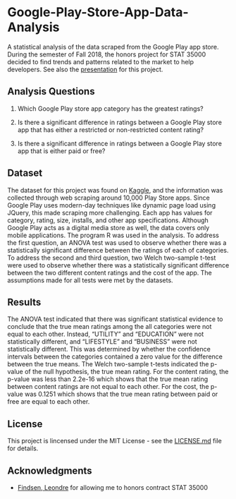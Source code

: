 # Google-Play-Store-App-Data-Analysis
A statistical analysis of the data scraped from the Google Play app store. During the semester of Fall 2018, the honors project for STAT 35000 decided to find trends and patterns related to the market to help developers. See also the [presentation](https://docs.google.com/presentation/d/1jG0tJ_Y5ShYqnmcQZq_5GC8qks4EzhJ0qKsI7dPtMaU/edit?usp=sharing) for this project.

## Analysis Questions
1. Which Google Play store app category has the greatest ratings?

2. Is there a significant difference in ratings between a Google Play store app that has either a restricted or non-restricted content rating?

3. Is there a significant difference in ratings between a Google Play store app that is either paid or free?

## Dataset
The dataset for this project was found on [Kaggle](https://www.kaggle.com/lava18/google-play-store-apps), and the information was collected through web scraping around 10,000 Play Store apps. Since Google Play uses modern-day techniques like dynamic page load using JQuery, this made scraping more challenging. Each app has values for category, rating, size, installs, and other app specifications. Although Google Play acts as a digital media store as well, the data covers only mobile applications. The program R was used in the analysis. To address the first question, an ANOVA test was used to observe whether there was a statistically significant difference between the ratings of each of categories. To address the second and third question, two Welch two-sample t-test were used to observe whether there was a statistically significant difference between the two different content ratings and the cost of the app. The assumptions made for all tests were met by the datasets.

## Results
The ANOVA test indicated that there was significant statistical evidence to conclude that the true mean ratings among the all categories were not equal to each other. Instead,  “UTILITY” and “EDUCATION” were not statistically different, and “LIFESTYLE” and “BUSINESS” were not statistically different. This was determined by whether the confidence intervals between the categories contained a zero value for the difference between the true means. The Welch two-sample t-tests indicated the p-value of the null hypothesis, the true mean rating. For the content rating, the p-value was less than 2.2e-16 which shows that the true mean rating between content ratings are not equal to each other. For the cost, the p-value was 0.1251 which shows that the true mean rating between paid or free are equal to each other.

## License
This project is lincensed under the MIT License - see the [LICENSE.md](LICENSE.md) file for details.

## Acknowledgments
* [Findsen, Leondre](http://www.stat.purdue.edu/~lfindsen/) for allowing me to honors contract STAT 35000
